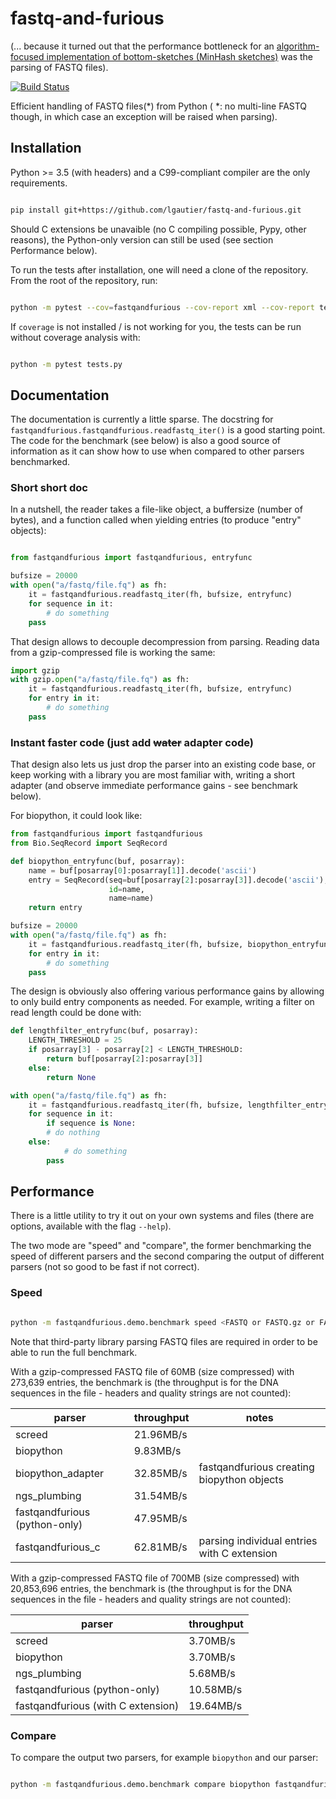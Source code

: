 # fastq-and-furious

(... because it turned out that the performance bottleneck for an
[algorithm-focused implementation of bottom-sketches (MinHash sketches)](https://github.com/lgautier/mashing-pumpkins)
was the parsing of FASTQ files).

[![Build Status](https://travis-ci.org/lgautier/fastq-and-furious.svg?branch=master)](https://travis-ci.org/lgautier/fastq-and-furious)

Efficient handling of FASTQ files(*) from Python ( *: no multi-line FASTQ though, in which case an exception will be raised when parsing).

## Installation

Python >= 3.5 (with headers) and a C99-compliant compiler are the only requirements.

```bash

pip install git+https://github.com/lgautier/fastq-and-furious.git

```

Should C extensions be unavaible (no C compiling possible, Pypy, other reasons), the Python-only version can still be used
(see section Performance below).


To run the tests after installation, one will need a clone of the repository. From the root of the repository, run:

```bash

python -m pytest --cov=fastqandfurious --cov-report xml --cov-report term tests.py

```

If `coverage` is not installed / is not working for you, the tests can be run without coverage analysis with:

```bash

python -m pytest tests.py

```


## Documentation

The documentation is currently a little sparse. The docstring
for `fastqandfurious.fastqandfurious.readfastq_iter()` is a good starting point.
The code for the benchmark (see below) is also a good source of information as
it can show how to use when compared to other parsers benchmarked.

### Short short doc

In a nutshell, the reader takes a file-like object, a buffersize (number of bytes),
and a function called when yielding entries (to produce "entry" objects):

```python

from fastqandfurious import fastqandfurious, entryfunc

bufsize = 20000
with open("a/fastq/file.fq") as fh:
    it = fastqandfurious.readfastq_iter(fh, bufsize, entryfunc)
    for sequence in it:
        # do something
	pass
```

That design allows to decouple decompression from parsing. Reading data from a gzip-compressed
file is working the same:

```python
import gzip
with gzip.open("a/fastq/file.fq") as fh:
    it = fastqandfurious.readfastq_iter(fh, bufsize, entryfunc)
    for entry in it:
        # do something
	pass
```

### Instant faster code (just add <strike>water</strike> adapter code)

That design also lets us just drop the parser into an existing code base, or keep working
with a library you are most familiar with, writing a short adapter (and observe
immediate performance gains - see benchmark below).

For biopython, it could look like:

```python
from fastqandfurious import fastqandfurious
from Bio.SeqRecord import SeqRecord

def biopython_entryfunc(buf, posarray):
    name = buf[posarray[0]:posarray[1]].decode('ascii')
    entry = SeqRecord(seq=buf[posarray[2]:posarray[3]].decode('ascii'),
                      id=name,
                      name=name)
    return entry

bufsize = 20000
with open("a/fastq/file.fq") as fh:
    it = fastqandfurious.readfastq_iter(fh, bufsize, biopython_entryfunc)
    for entry in it:
        # do something
	pass

```

The design is obviously also offering various performance gains by allowing to only build entry components
as needed. For example, writing a filter on read length could be done with:

```python
def lengthfilter_entryfunc(buf, posarray):
    LENGTH_THRESHOLD = 25
    if posarray[3] - posarray[2] < LENGTH_THRESHOLD:
        return buf[posarray[2]:posarray[3]]
    else:
        return None

with open("a/fastq/file.fq") as fh:
    it = fastqandfurious.readfastq_iter(fh, bufsize, lengthfilter_entryfunc)
    for sequence in it:
        if sequence is None:
	    # do nothing
	else:
            # do something
	    pass

```


## Performance

There is a little utility to try it out on your own systems and files (there are options,
available with the flag `--help`).

The two mode are "speed" and "compare", the former benchmarking the speed of different
parsers and the second comparing the output of different parsers (not so good to be
fast if not correct).

### Speed

```bash

python -m fastqandfurious.demo.benchmark speed <FASTQ or FASTQ.gz or FASTQ.bz2 or FASTQ.lzma file>

```

Note that third-party library parsing FASTQ files are required in order to be able to run the full
benchmark.

With a gzip-compressed FASTQ file of 60MB (size compressed) with 273,639 entries,
the benchmark is
(the throughput is for the DNA sequences in the file - headers and quality strings
are not counted):


| parser | throughput | notes |
|---|---|---|
| screed | 21.96MB/s ||
| biopython | 9.83MB/s ||
| biopython_adapter | 32.85MB/s | fastqandfurious creating biopython objects |
| ngs_plumbing | 31.54MB/s ||
| fastqandfurious (python-only) | 47.95MB/s ||
| fastqandfurious_c | 62.81MB/s | parsing individual entries with C extension |


With a gzip-compressed FASTQ file of 700MB (size compressed) with 20,853,696 entries,
the benchmark is
(the throughput is for the DNA sequences in the file - headers and quality strings
are not counted):


| parser | throughput |
|---|---|
| screed | 3.70MB/s |
| biopython | 3.70MB/s |
| ngs_plumbing | 5.68MB/s |
| fastqandfurious (python-only) | 10.58MB/s |
| fastqandfurious (with C extension) | 19.64MB/s |


### Compare

To compare the output two parsers, for example `biopython` and our parser:

```bash

python -m fastqandfurious.demo.benchmark compare biopython fastqandfurious <FASTQ | FASTQ.gz | FASTQ.bz2 | FASTQ.lzma>

```